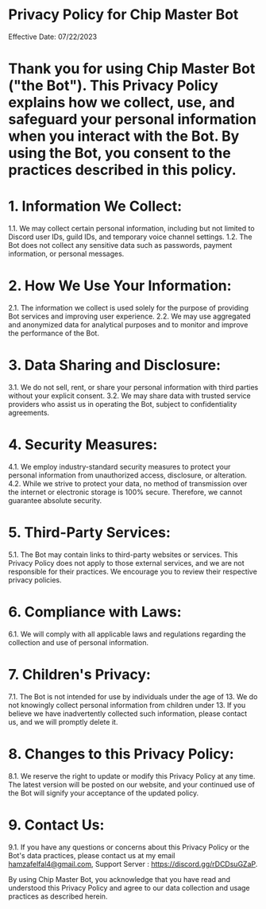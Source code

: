 # Privacy Policy for Chip Master Bot

Effective Date: 07/22/2023

# Thank you for using Chip Master Bot ("the Bot"). This Privacy Policy explains how we collect, use, and safeguard your personal information when you interact with the Bot. By using the Bot, you consent to the practices described in this policy.

# 1. Information We Collect:
1.1. We may collect certain personal information, including but not limited to Discord user IDs, guild IDs, and temporary voice channel settings.
1.2. The Bot does not collect any sensitive data such as passwords, payment information, or personal messages.

# 2. How We Use Your Information:
2.1. The information we collect is used solely for the purpose of providing Bot services and improving user experience.
2.2. We may use aggregated and anonymized data for analytical purposes and to monitor and improve the performance of the Bot.

# 3. Data Sharing and Disclosure:
3.1. We do not sell, rent, or share your personal information with third parties without your explicit consent.
3.2. We may share data with trusted service providers who assist us in operating the Bot, subject to confidentiality agreements.

# 4. Security Measures:
4.1. We employ industry-standard security measures to protect your personal information from unauthorized access, disclosure, or alteration.
4.2. While we strive to protect your data, no method of transmission over the internet or electronic storage is 100% secure. Therefore, we cannot guarantee absolute security.

# 5. Third-Party Services:
5.1. The Bot may contain links to third-party websites or services. This Privacy Policy does not apply to those external services, and we are not responsible for their practices. We encourage you to review their respective privacy policies.

# 6. Compliance with Laws:
6.1. We will comply with all applicable laws and regulations regarding the collection and use of personal information.

# 7. Children's Privacy:
7.1. The Bot is not intended for use by individuals under the age of 13. We do not knowingly collect personal information from children under 13. If you believe we have inadvertently collected such information, please contact us, and we will promptly delete it.

# 8. Changes to this Privacy Policy:
8.1. We reserve the right to update or modify this Privacy Policy at any time. The latest version will be posted on our website, and your continued use of the Bot will signify your acceptance of the updated policy.

# 9. Contact Us:
9.1. If you have any questions or concerns about this Privacy Policy or the Bot's data practices, please contact us at my email hamzafelfal4@gmail.com, Support Server : https://discord.gg/rDCDsuGZaP.

By using Chip Master Bot, you acknowledge that you have read and understood this Privacy Policy and agree to our data collection and usage practices as described herein.
